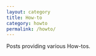```yaml
---
layout: category
title: How-to
category: howto
permalink: /howto/
---
```

Posts providing various How-tos.
